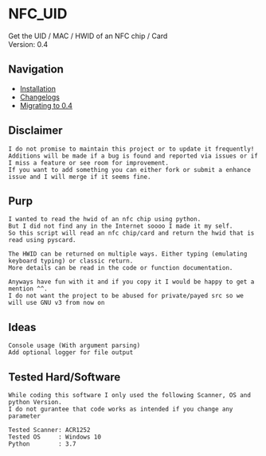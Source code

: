 # NFC_UID
Get the UID / MAC / HWID of an NFC chip / Card<br>
Version: 0.4

## Navigation
- <a href="\docs\installation.md">Installation</a>
- <a href="\docs\changelog.md">Changelogs</a>
- <a href="\docs\migration.md">Migrating to 0.4</a>

## Disclaimer
    I do not promise to maintain this project or to update it frequently!
    Additions will be made if a bug is found and reported via issues or if I miss a feature or see room for improvement.
    If you want to add something you can either fork or submit a enhance issue and I will merge if it seems fine.

## Purp
    I wanted to read the hwid of an nfc chip using python.
    But I did not find any in the Internet soooo I made it my self.
    So this script will read an nfc chip/card and return the hwid that is read using pyscard.
    
    The HWID can be returned on multiple ways. Either typing (emulating keyboard typing) or classic return.
    More details can be read in the code or function documentation.
    
    Anyways have fun with it and if you copy it I would be happy to get a mention ^^.
    I do not want the project to be abused for private/payed src so we will use GNU v3 from now on 

## Ideas
    Console usage (With argument parsing)
    Add optional logger for file output


## Tested Hard/Software
    While coding this software I only used the following Scanner, OS and python Version.
    I do not gurantee that code works as intended if you change any parameter

    Tested Scanner: ACR1252
    Tested OS     : Windows 10
    Python        : 3.7
